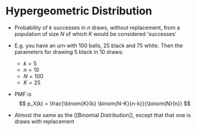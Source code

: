 # Hypergeometric Distribution
- Probability of $k$  successes in $n$  draws, *without* replacement, from a population of size $N$  of which $K$  would be considered 'successes'
- E.g. you have an urn with 100 balls, 25 black and 75 white. Then the parameters for drawing 5 black in 10 draws:
	- $k = 5$
	- $n=10$
	- $N=100$
	- $K=25$

- PMF is 
$$
p_X(k) = \frac{\binom{K}{k} \binom{N-K}{n-k}}{\binom{N}{n}}
$$
- Almost the same as the [[Binomial Distribution]], except that that one is draws *with* replacement